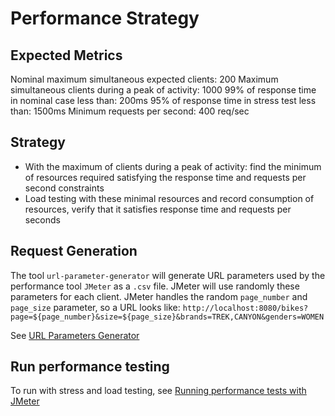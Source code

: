 # Performance Strategy

## Expected Metrics

Nominal maximum simultaneous expected clients: 200
Maximum simultaneous clients during a peak of activity: 1000
99% of response time in nominal case less than: 200ms
95% of response time in stress test less than: 1500ms
Minimum requests per second: 400 req/sec

## Strategy

- With the maximum of clients during a peak of activity: find the minimum of resources required satisfying the response time and requests per second constraints
- Load testing with these minimal resources and record consumption of resources, verify that it satisfies response time and requests per seconds

## Request Generation

The tool `url-parameter-generator` will generate URL parameters used by the performance tool `JMeter` as a `.csv` file. 
JMeter will use randomly these parameters for each client.
JMeter handles the random `page_number` and `page_size` parameter, so a URL looks like: `http://localhost:8080/bikes?page=${page_number}&size=${page_size}&brands=TREK,CANYON&genders=WOMEN`

See [URL Parameters Generator](../java/url-parameter-generator/README.md)

## Run performance testing

To run with stress and load testing, see [Running performance tests with JMeter](JMETER.md)
